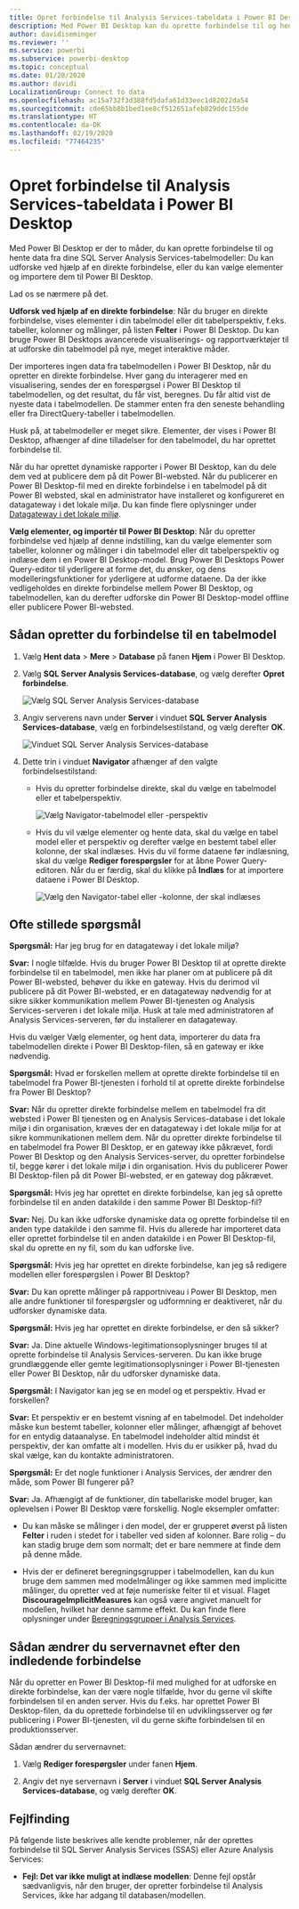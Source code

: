 ```yaml
---
title: Opret forbindelse til Analysis Services-tabeldata i Power BI Desktop
description: Med Power BI Desktop kan du oprette forbindelse til og hente data fra dine SQL Server Analysis Services-tabelmodeller enten ved hjælp af en direkte forbindelse eller ved at vælge elementer, der skal importeres til Power BI Desktop.
author: davidiseminger
ms.reviewer: ''
ms.service: powerbi
ms.subservice: powerbi-desktop
ms.topic: conceptual
ms.date: 01/28/2020
ms.author: davidi
LocalizationGroup: Connect to data
ms.openlocfilehash: ac15a732f3d388fd5dafa61d33eec1d82022da54
ms.sourcegitcommit: cde65bb8b1bed1ee8cf512651afeb829ddc155de
ms.translationtype: HT
ms.contentlocale: da-DK
ms.lasthandoff: 02/19/2020
ms.locfileid: "77464235"
---
```

# <a name="connect-to-analysis-services-tabular-data-in-power-bi-desktop"></a>Opret forbindelse til Analysis Services-tabeldata i Power BI Desktop
Med Power BI Desktop er der to måder, du kan oprette forbindelse til og hente data fra dine SQL Server Analysis Services-tabelmodeller: Du kan udforske ved hjælp af en direkte forbindelse, eller du kan vælge elementer og importere dem til Power BI Desktop.

Lad os se nærmere på det.

**Udforsk ved hjælp af en direkte forbindelse**: Når du bruger en direkte forbindelse, vises elementer i din tabelmodel eller dit tabelperspektiv, f.eks. tabeller, kolonner og målinger, på listen **Felter** i Power BI Desktop. Du kan bruge Power BI Desktops avancerede visualiserings- og rapportværktøjer til at udforske din tabelmodel på nye, meget interaktive måder.

Der importeres ingen data fra tabelmodellen i Power BI Desktop, når du opretter en direkte forbindelse. Hver gang du interagerer med en visualisering, sendes der en forespørgsel i Power BI Desktop til tabelmodellen, og det resultat, du får vist, beregnes. Du får altid vist de nyeste data i tabelmodellen. De stammer enten fra den seneste behandling eller fra DirectQuery-tabeller i tabelmodellen. 

Husk på, at tabelmodeller er meget sikre. Elementer, der vises i Power BI Desktop, afhænger af dine tilladelser for den tabelmodel, du har oprettet forbindelse til.

Når du har oprettet dynamiske rapporter i Power BI Desktop, kan du dele dem ved at publicere dem på dit Power BI-websted. Når du publicerer en Power BI Desktop-fil med en direkte forbindelse i en tabelmodel på dit Power BI websted, skal en administrator have installeret og konfigureret en datagateway i det lokale miljø. Du kan finde flere oplysninger under [Datagateway i det lokale miljø](service-gateway-onprem.md).

**Vælg elementer, og importér til Power BI Desktop**: Når du opretter forbindelse ved hjælp af denne indstilling, kan du vælge elementer som tabeller, kolonner og målinger i din tabelmodel eller dit tabelperspektiv og indlæse dem i en Power BI Desktop-model. Brug Power BI Desktops Power Query-editor til yderligere at forme det, du ønsker, og dens modelleringsfunktioner for yderligere at udforme dataene. Da der ikke vedligeholdes en direkte forbindelse mellem Power BI Desktop, og tabelmodellen, kan du derefter udforske din Power BI Desktop-model offline eller publicere Power BI-websted.

## <a name="to-connect-to-a-tabular-model"></a>Sådan opretter du forbindelse til en tabelmodel
1. Vælg **Hent data** > **Mere** > **Database** på fanen **Hjem** i Power BI Desktop.
   
1. Vælg **SQL Server Analysis Services-database**, og vælg derefter **Opret forbindelse**.
   
   ![Vælg SQL Server Analysis Services-database](media/desktop-analysis-services-tabular-data/pbid_sqlas_getdata_as.png)
3. Angiv serverens navn under **Server** i vinduet **SQL Server Analysis Services-database**, vælg en forbindelsestilstand, og vælg derefter **OK**.
   
   ![Vinduet SQL Server Analysis Services-database](media/desktop-analysis-services-tabular-data/pbid_sqlas_getdata_as_server.png)
4. Dette trin i vinduet **Navigator** afhænger af den valgte forbindelsestilstand:

   - Hvis du opretter forbindelse direkte, skal du vælge en tabelmodel eller et tabelperspektiv.
  
      ![Vælg Navigator-tabelmodel eller -perspektiv](media/desktop-analysis-services-tabular-data/pbid_sqlas_getdata_as_live.png)
   - Hvis du vil vælge elementer og hente data, skal du vælge en tabel model eller et perspektiv og derefter vælge en bestemt tabel eller kolonne, der skal indlæses. Hvis du vil forme dataene før indlæsning, skal du vælge **Rediger forespørgsler** for at åbne Power Query-editoren. Når du er færdig, skal du klikke på **Indlæs** for at importere dataene i Power BI Desktop.

      ![Vælg den Navigator-tabel eller -kolonne, der skal indlæses](media/desktop-analysis-services-tabular-data/pbid_sqlas_getdata_as_select.png)

## <a name="frequently-asked-questions"></a>Ofte stillede spørgsmål
**Spørgsmål:** Har jeg brug for en datagateway i det lokale miljø?

**Svar:** I nogle tilfælde. Hvis du bruger Power BI Desktop til at oprette direkte forbindelse til en tabelmodel, men ikke har planer om at publicere på dit Power BI-websted, behøver du ikke en gateway. Hvis du derimod vil publicere på dit Power BI-websted, er en datagateway nødvendig for at sikre sikker kommunikation mellem Power BI-tjenesten og Analysis Services-serveren i det lokale miljø. Husk at tale med administratoren af Analysis Services-serveren, før du installerer en datagateway.

Hvis du vælger Vælg elementer, og hent data, importerer du data fra tabelmodellen direkte i Power BI Desktop-filen, så en gateway er ikke nødvendig.

**Spørgsmål:** Hvad er forskellen mellem at oprette direkte forbindelse til en tabelmodel fra Power BI-tjenesten i forhold til at oprette direkte forbindelse fra Power BI Desktop?

**Svar:** Når du opretter direkte forbindelse mellem en tabelmodel fra dit websted i Power BI tjenesten og en Analysis Services-database i det lokale miljø i din organisation, kræves der en datagateway i det lokale miljø for at sikre kommunikationen mellem dem. Når du opretter direkte forbindelse til en tabelmodel fra Power BI Desktop, er en gateway ikke påkrævet, fordi Power BI Desktop og den Analysis Services-server, du opretter forbindelse til, begge kører i det lokale miljø i din organisation. Hvis du publicerer Power BI Desktop-filen på dit Power BI-websted, er en gateway dog påkrævet.

**Spørgsmål:** Hvis jeg har oprettet en direkte forbindelse, kan jeg så oprette forbindelse til en anden datakilde i den samme Power BI Desktop-fil?

**Svar:** Nej. Du kan ikke udforske dynamiske data og oprette forbindelse til en anden type datakilde i den samme fil. Hvis du allerede har importeret data eller oprettet forbindelse til en anden datakilde i en Power BI Desktop-fil, skal du oprette en ny fil, som du kan udforske live.

**Spørgsmål:** Hvis jeg har oprettet en direkte forbindelse, kan jeg så redigere modellen eller forespørgslen i Power BI Desktop?

**Svar:** Du kan oprette målinger på rapportniveau i Power BI Desktop, men alle andre funktioner til forespørgsler og udformning er deaktiveret, når du udforsker dynamiske data.

**Spørgsmål:** Hvis jeg har oprettet en direkte forbindelse, er den så sikker?

**Svar:** Ja. Dine aktuelle Windows-legitimationsoplysninger bruges til at oprette forbindelse til Analysis Services-serveren. Du kan ikke bruge grundlæggende eller gemte legitimationsoplysninger i Power BI-tjenesten eller Power BI Desktop, når du udforsker dynamiske data.

**Spørgsmål:** I Navigator kan jeg se en model og et perspektiv. Hvad er forskellen?

**Svar:** Et perspektiv er en bestemt visning af en tabelmodel. Det indeholder måske kun bestemt tabeller, kolonner eller målinger, afhængigt af behovet for en entydig dataanalyse. En tabelmodel indeholder altid mindst ét perspektiv, der kan omfatte alt i modellen. Hvis du er usikker på, hvad du skal vælge, kan du kontakte administratoren.

**Spørgsmål:** Er det nogle funktioner i Analysis Services, der ændrer den måde, som Power BI fungerer på?

**Svar:** Ja. Afhængigt af de funktioner, din tabellariske model bruger, kan oplevelsen i Power BI Desktop være forskellig. Nogle eksempler omfatter:
* Du kan måske se målinger i den model, der er grupperet øverst på listen **Felter** i ruden i stedet for i tabeller ved siden af kolonner. Bare rolig – du kan stadig bruge dem som normalt; det er bare nemmere at finde dem på denne måde.

* Hvis der er defineret beregningsgrupper i tabelmodellen, kan du kun bruge dem sammen med modelmålinger og ikke sammen med implicitte målinger, du opretter ved at føje numeriske felter til et visual. Flaget **DiscourageImplicitMeasures** kan også være angivet manuelt for modellen, hvilket har denne samme effekt. Du kan finde flere oplysninger under [Beregningsgrupper i Analysis Services](https://docs.microsoft.com/analysis-services/tabular-models/calculation-groups#benefits).

## <a name="to-change-the-server-name-after-initial-connection"></a>Sådan ændrer du servernavnet efter den indledende forbindelse
Når du opretter en Power BI Desktop-fil med mulighed for at udforske en direkte forbindelse, kan der være nogle tilfælde, hvor du gerne vil skifte forbindelsen til en anden server. Hvis du f.eks. har oprettet Power BI Desktop-filen, da du oprettede forbindelse til en udviklingsserver og før publicering i Power BI-tjenesten, vil du gerne skifte forbindelsen til en produktionsserver.

Sådan ændrer du servernavnet:

1. Vælg **Rediger forespørgsler** under fanen **Hjem**.

2. Angiv det nye servernavn i **Server** i vinduet **SQL Server Analysis Services-database**, og vælg derefter **OK**.

   
## <a name="troubleshooting"></a>Fejlfinding 
På følgende liste beskrives alle kendte problemer, når der oprettes forbindelse til SQL Server Analysis Services (SSAS) eller Azure Analysis Services: 

* **Fejl: Det var ikke muligt at indlæse modellen**: Denne fejl opstår sædvanligvis, når den bruger, der opretter forbindelse til Analysis Services, ikke har adgang til databasen/modellen.

